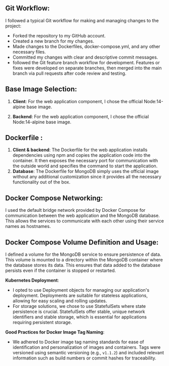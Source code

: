 ## Git Workflow:
I followed a typical Git workflow for making and managing changes to the project:
- Forked the repository to my GitHub account.
- Created a new branch for my changes.
- Made changes to the Dockerfiles, docker-compose.yml, and any other necessary files.
- Committed my changes with clear and descriptive commit messages.
- followed the Git feature branch workflow for development. Features or fixes were developed on separate branches, then merged into the main branch via pull requests after code review and testing.

## Base Image Selection:
1. **Client**: For the web application component, I chose the official Node:14-alpine base image. 

2. **Backend**: For the web application component, I chose the official Node:14-alpine base image.   

## Dockerfile :
1. **Client & backend**: The Dockerfile for the web application installs dependencies using npm and copies the application code into the container. It then exposes the necessary port for communication with the outside world and specifies the command to start the application.
2. **Database**: The Dockerfile for MongoDB simply uses the official image without any additional customization since it provides all the necessary functionality out of the box.

## Docker Compose Networking:

I used the default bridge network provided by Docker Compose for communication between the web application and the MongoDB database. This allows the services to communicate with each other using their service names as hostnames.

## Docker Compose Volume Definition and Usage:

I defined a volume for the MongoDB service to ensure persistence of data. This volume is mounted to a directory within the MongoDB container where the database stores its data. This ensures that data added to the database persists even if the container is stopped or restarted.

**Kubernetes Deployment**:
   - I opted to use Deployment objects for managing our application's deployment. Deployments are suitable for stateless applications, allowing for easy scaling and rolling updates.
   - For storage solutions, we chose to use StatefulSets where state persistence is crucial. StatefulSets offer stable, unique network identifiers and stable storage, which is essential for applications requiring persistent storage.

**Good Practices for Docker Image Tag Naming**:
   - We adhered to Docker image tag naming standards for ease of identification and personalization of images and containers. Tags were versioned using semantic versioning (e.g., `v1.1.2`) and included relevant information such as build numbers or commit hashes for traceability.
